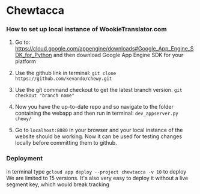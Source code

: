 # Chewtacca




### How to set up local instance of WookieTranslator.com

1. Go to: https://cloud.google.com/appengine/downloads#Google_App_Engine_SDK_for_Python and then download Google App Engine SDK for your platform

2. Use the github link in terminal: ```git clone https://github.com/kevando/chewy.git```

3. Use the git command checkout to get the latest branch version. ```git checkout "branch name"```

4. Now you have the up-to-date repo and so navigate to the folder containing the webapp and then run in terminal: ```dev_appserver.py chewy/```

5. Go to ```localhost:8080``` in your browser and your local instance of the website should be working. Now it can be used for testing changes locally before committing them to github.



### Deployment
in terminal type ```gcloud app deploy --project chewtacca -v 10``` to deploy
We are limited to 15 versions. It's also very easy to deploy it without a live segment key, which would break tracking